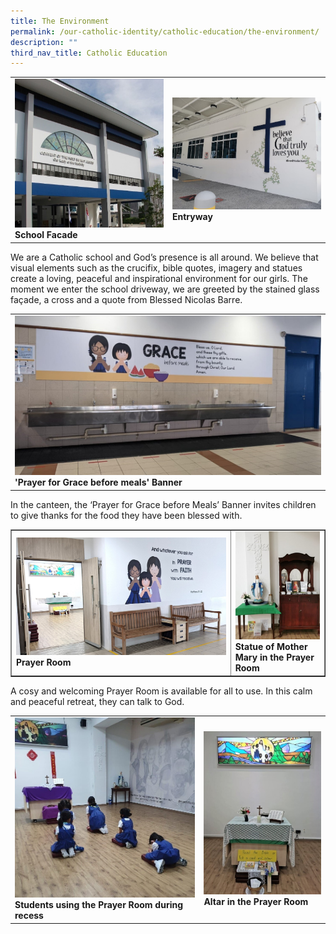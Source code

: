 ```yaml
---
title: The Environment
permalink: /our-catholic-identity/catholic-education/the-environment/
description: ""
third_nav_title: Catholic Education
---
```

<table style="border-collapse: collapse; width: 100%;" border="0">
<tbody>
<tr>
<td style="width: 50%;"><img src="/images/enviro1.jpg"><strong>School Facade</strong></td>
<td style="width: 50%;"><img src="/images/enviro2.jpg"><strong>Entryway</strong></td>
</tr>
</tbody>
</table>
<p>We are a Catholic school and God&rsquo;s presence is all around. We believe that visual elements such as the crucifix, bible quotes, imagery and statues create a loving, peaceful and inspirational environment for our girls. The moment we enter the school driveway, we are greeted by the stained glass fa&ccedil;ade, a cross and a quote from Blessed Nicolas Barre.&nbsp;</p>
<table style="border-collapse: collapse; width: 100%;" border="0">
<tbody>
<tr>
<td style="width: 100%;"><img src="/images/enviro3.jpg"><strong>'Prayer for Grace before meals' Banner</strong></td>
</tr>
</tbody>
</table>
<p>In the canteen, the &lsquo;Prayer for Grace before Meals&rsquo; Banner invites children to give thanks for the food they have been blessed with.</p>
<table style="border-collapse: collapse; width: 100%;" border="1">
<tbody>
<tr>
<td style="width: 70%;"><img src="/images/enviro4.jpg"><strong>Prayer Room</strong></td>
<td style="width: 30%;"><img src="/images/enviro5.jpg"><strong>Statue of Mother Mary in the Prayer Room</strong></td>
</tr>
</tbody>
</table>
<p>A cosy and welcoming Prayer Room is available for all to use. In this calm and peaceful retreat, they can talk to God.</p>
<table style="border-collapse: collapse; width: 100%;" border="0">
<tbody>
<tr>
<td style="width: 60%;"><img src="/images/enviro6.jpg"><strong>Students using the Prayer Room during recess</strong></td>
<td style="width: 40%;"><img src="/images/enviro7.jpg"><strong>Altar in the Prayer Room</strong></td>
</tr>
</tbody>
</table>